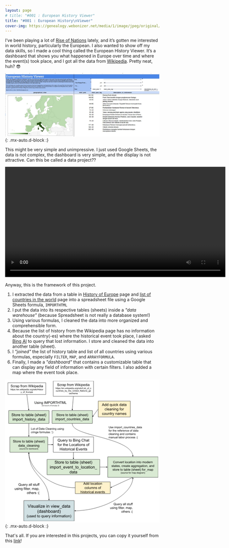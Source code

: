 ```yaml
---
layout: page
# title: "#001 : European History Viewer"
title: "#001 : European History\nViewer"
cover-img: https://genealogy.webonizer.net/media/1/image/jpeg/original/17_europe_13th_century.jpg
---
```


I’ve been playing a lot of [Rise of Nations](https://en.wikipedia.org/wiki/Rise_of_Nations) lately, and it’s gotten me interested in world history, particularly the European. I also wanted to show off my data skills, so I made a cool thing called the European History Viewer. It’s a dashboard that shows you what happened in Europe over time and where the event(s) took place, and I got all the data from [Wikipedia](https://en.wikipedia.org/wiki/History_of_Europe). Pretty neat, huh? 😎

![European History Viewer](/assets/img/project-001/GAjB3zba0AA8Yns.jpeg){: .mx-auto.d-block :}

This might be very simple and unimpressive. I just used Google Sheets, the data is not complex, the dashboard is very simple, and the display is not attractive. Can this be called a data project?? 

<video width="720" controls>
  <source src="/assets/img/project-001/european_viewer_demo.mp4" type="video/mp4">
</video>

Anyway, this is the framework of this project.
1. I extracted the data from a table in [History of Europe](https://en.wikipedia.org/wiki/History_of_Europe) page and [list of countries in the world](https://en.wikipedia.org/wiki/List_of_countries_by_the_United_Nations_geoscheme) page into a spreadsheet file using a Google Sheets formula, ```IMPORTHTML```
2. I put the data into its respective tables (sheets) inside a _"data warehouse"_ (because Spreadsheet is not really a database system!)
3. Using various formulas, I cleaned the data into more organized and comprehensible form. 
4. Because the list of history from the Wikipedia page has no information about the country(-es) where the historical event took place, I asked [Bing AI](https://www.bing.com/search?q=Bing+AI&showconv=1) to query that lost information. I store and cleaned the data into another table (sheet).
5. I _"joined"_ the list of history table and list of all countries using various formulas, especially ```FILTER```, ```MAP```, and ```ARRAYFORMULA```.
6. Finally, I made a _"dashboard"_ that contains a customizable table that can display any field of information with certain filters. I also added a map where the event took place.

![Framework of European History Viewer](/assets/img/project-001/GAjIEvMbYAA1T-e.png){: .mx-auto.d-block :}

That's all. If you are interested in this projects, you can copy it yourself from this [link](https://docs.google.com/spreadsheets/d/1c-iEcDJ1wJx8r8iwB6Y5f1HlQxAMoDByfCBmP8s4nE0/copy?usp=sharing)! 
